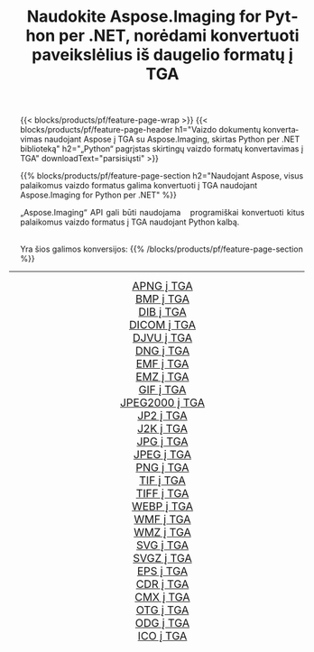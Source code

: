 ﻿---
title: Naudokite Aspose.Imaging for Python per .NET, norėdami konvertuoti paveikslėlius iš daugelio formatų į TGA 
weight: 3920
url: /lt/python-net/conversion/to/tga 
lang: lt
langdirlevel: 2
locales: zh-hans,ja,it,ru,de,es,fr,nl,id,lt,pl,pt,vi,tr,ko,zh-hant,ar,hi,th,sv,cs,uk,he
description: Galite naudoti Aspose.Imaging for Python per .NET biblioteką, norėdami konvertuoti iš įvairių formatų į TGA
---

{{< blocks/products/pf/feature-page-wrap >}}
{{< blocks/products/pf/feature-page-header h1="Vaizdo dokumentų konvertavimas naudojant Aspose į TGA su Aspose.Imaging, skirtas Python per .NET biblioteką" h2="„Python“ pagrįstas skirtingų vaizdo formatų konvertavimas į TGA" downloadText="parsisiųsti" >}}


{{% blocks/products/pf/feature-page-section  h2="Naudojant Aspose, visus palaikomus vaizdo formatus galima konvertuoti į TGA naudojant Aspose.Imaging for Python per .NET" %}}
<p align=justify>„Aspose.Imaging“ API gali būti naudojama   programiškai konvertuoti kitus palaikomus vaizdo formatus į TGA naudojant Python kalbą.</p>
<br/>
Yra šios galimos konversijos:
{{% /blocks/products/pf/feature-page-section %}}
<div class="container-fluid productfamilypage bg-gray">
    <div class="convertypes bg-gray agp-content section">
        <div class="container">
		<hr style="margin-left:-20px;"/>
		<div class="row other-converters" style="gap: 10px;font-size: 19px;text-align:center;">
		    <div class='col-md-2 other-converter remove-lp remove-rp'><a href="/imaging/lt/python-net/conversion/apng-to-tga" style="padding:15px;">APNG į TGA</a></div>
<div class='col-md-2 other-converter remove-lp remove-rp'><a href="/imaging/lt/python-net/conversion/bmp-to-tga" style="padding:15px;">BMP į TGA</a></div>
<div class='col-md-2 other-converter remove-lp remove-rp'><a href="/imaging/lt/python-net/conversion/dib-to-tga" style="padding:15px;">DIB į TGA</a></div>
<div class='col-md-2 other-converter remove-lp remove-rp'><a href="/imaging/lt/python-net/conversion/dicom-to-tga" style="padding:15px;">DICOM į TGA</a></div>
<div class='col-md-2 other-converter remove-lp remove-rp'><a href="/imaging/lt/python-net/conversion/djvu-to-tga" style="padding:15px;">DJVU į TGA</a></div>
<div class='col-md-2 other-converter remove-lp remove-rp'><a href="/imaging/lt/python-net/conversion/dng-to-tga" style="padding:15px;">DNG į TGA</a></div>
<div class='col-md-2 other-converter remove-lp remove-rp'><a href="/imaging/lt/python-net/conversion/emf-to-tga" style="padding:15px;">EMF į TGA</a></div>
<div class='col-md-2 other-converter remove-lp remove-rp'><a href="/imaging/lt/python-net/conversion/emz-to-tga" style="padding:15px;">EMZ į TGA</a></div>
<div class='col-md-2 other-converter remove-lp remove-rp'><a href="/imaging/lt/python-net/conversion/gif-to-tga" style="padding:15px;">GIF į TGA</a></div>
<div class='col-md-2 other-converter remove-lp remove-rp'><a href="/imaging/lt/python-net/conversion/jpeg2000-to-tga" style="padding:15px;">JPEG2000 į TGA</a></div>
<div class='col-md-2 other-converter remove-lp remove-rp'><a href="/imaging/lt/python-net/conversion/jp2-to-tga" style="padding:15px;">JP2 į TGA</a></div>
<div class='col-md-2 other-converter remove-lp remove-rp'><a href="/imaging/lt/python-net/conversion/j2k-to-tga" style="padding:15px;">J2K į TGA</a></div>
<div class='col-md-2 other-converter remove-lp remove-rp'><a href="/imaging/lt/python-net/conversion/jpg-to-tga" style="padding:15px;">JPG į TGA</a></div>
<div class='col-md-2 other-converter remove-lp remove-rp'><a href="/imaging/lt/python-net/conversion/jpeg-to-tga" style="padding:15px;">JPEG į TGA</a></div>
<div class='col-md-2 other-converter remove-lp remove-rp'><a href="/imaging/lt/python-net/conversion/png-to-tga" style="padding:15px;">PNG į TGA</a></div>
<div class='col-md-2 other-converter remove-lp remove-rp'><a href="/imaging/lt/python-net/conversion/tif-to-tga" style="padding:15px;">TIF į TGA</a></div>
<div class='col-md-2 other-converter remove-lp remove-rp'><a href="/imaging/lt/python-net/conversion/tiff-to-tga" style="padding:15px;">TIFF į TGA</a></div>
<div class='col-md-2 other-converter remove-lp remove-rp'><a href="/imaging/lt/python-net/conversion/webp-to-tga" style="padding:15px;">WEBP į TGA</a></div>
<div class='col-md-2 other-converter remove-lp remove-rp'><a href="/imaging/lt/python-net/conversion/wmf-to-tga" style="padding:15px;">WMF į TGA</a></div>
<div class='col-md-2 other-converter remove-lp remove-rp'><a href="/imaging/lt/python-net/conversion/wmz-to-tga" style="padding:15px;">WMZ į TGA</a></div>
<div class='col-md-2 other-converter remove-lp remove-rp'><a href="/imaging/lt/python-net/conversion/svg-to-tga" style="padding:15px;">SVG į TGA</a></div>
<div class='col-md-2 other-converter remove-lp remove-rp'><a href="/imaging/lt/python-net/conversion/svgz-to-tga" style="padding:15px;">SVGZ į TGA</a></div>
<div class='col-md-2 other-converter remove-lp remove-rp'><a href="/imaging/lt/python-net/conversion/eps-to-tga" style="padding:15px;">EPS į TGA</a></div>
<div class='col-md-2 other-converter remove-lp remove-rp'><a href="/imaging/lt/python-net/conversion/cdr-to-tga" style="padding:15px;">CDR į TGA</a></div>
<div class='col-md-2 other-converter remove-lp remove-rp'><a href="/imaging/lt/python-net/conversion/cmx-to-tga" style="padding:15px;">CMX į TGA</a></div>
<div class='col-md-2 other-converter remove-lp remove-rp'><a href="/imaging/lt/python-net/conversion/otg-to-tga" style="padding:15px;">OTG į TGA</a></div>
<div class='col-md-2 other-converter remove-lp remove-rp'><a href="/imaging/lt/python-net/conversion/odg-to-tga" style="padding:15px;">ODG į TGA</a></div>
<div class='col-md-2 other-converter remove-lp remove-rp'><a href="/imaging/lt/python-net/conversion/ico-to-tga" style="padding:15px;">ICO į TGA</a></div>
                </div>
        </div>
    </div>
</div>
<br/>

